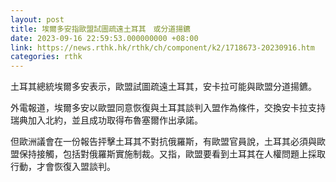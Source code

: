 ```yaml
---
layout: post
title: 埃爾多安指歐盟試圖疏遠土耳其　或分道揚鑣
date: 2023-09-16 22:59:53.000000000 +08:00
link: https://news.rthk.hk/rthk/ch/component/k2/1718673-20230916.htm
categories: rthk
---
```


土耳其總統埃爾多安表示，歐盟試圖疏遠土耳其，安卡拉可能與歐盟分道揚鑣。

外電報道，埃爾多安以歐盟同意恢復與土耳其談判入盟作為條件，交換安卡拉支持瑞典加入北約，並且成功取得布魯塞爾作出承諾。

但歐洲議會在一份報告抨擊土耳其不對抗俄羅斯，有歐盟官員說，土耳其必須與歐盟保持接觸，包括對俄羅斯實施制裁。又指，歐盟要看到土耳其在人權問題上採取行動，才會恢復入盟談判。

